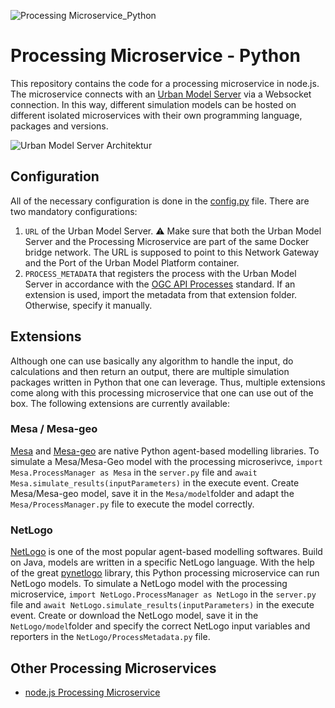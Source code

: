 
![Processing Microservice_Python](https://github.com/citysciencelab/processing-microservice-python/assets/61881523/42433e4c-c2ad-47cc-89fd-383f4a26c0c0)

# Processing Microservice - Python
This repository contains the code for a processing microservice in node.js. The microservice connects with an [Urban Model Server](https://github.com/citysciencelab/urban-model-server) via a Websocket connection. In this way, different simulation models can be hosted on different isolated microservices with their own programming language, packages and versions. 

![Urban Model Server Architektur](https://github.com/citysciencelab/processing-microservice-nodejs/assets/61881523/8abef56c-ba3c-4e0a-a340-7f8856b4562a)


## Configuration
All of the necessary configuration is done in the [config.py](./config.py) file. There are two mandatory configurations:
1. ```URL``` of the Urban Model Server. ⚠️ Make sure that both the Urban Model Server and the Processing Microservice are part of the same Docker bridge network. The URL is supposed to point to this Network Gateway and the Port of the Urban Model Platform container. 
2. ```PROCESS_METADATA``` that registers the process with the Urban Model Server in accordance with the [OGC API Processes](https://docs.ogc.org/is/18-062r2/18-062r2.html) standard. If an extension is used, import the metadata from that extension folder. Otherwise, specify it manually. 

## Extensions
Although one can use basically any algorithm to handle the input, do calculations and then return an output, there are multiple simulation packages written in Python that one can leverage. Thus, multiple extensions come along with this processing microservice that one can use out of the box. The following extensions are currently available: 

### Mesa / Mesa-geo
[Mesa](https://mesa.readthedocs.io/en/stable/) and [Mesa-geo](https://pypi.org/project/Mesa-Geo/0.2.0/) are native Python agent-based modelling libraries. To simulate a Mesa/Mesa-Geo model with the processing microserivce, ```import Mesa.ProcessManager as Mesa``` in the ```server.py``` file and ```await Mesa.simulate_results(inputParameters)``` in the execute event. Create Mesa/Mesa-geo model, save it in the ```Mesa/model```folder and adapt the ```Mesa/ProcessManager.py``` file to execute the model correctly.

### NetLogo
[NetLogo](https://ccl.northwestern.edu/netlogo/) is one of the most popular agent-based modelling softwares. Build on Java, models are written in a specific NetLogo language. With the help of the great [pynetlogo](https://pynetlogo.readthedocs.io/en/latest/) library, this Python processing microservice can run NetLogo models. 
To simulate a NetLogo model with the processing microservice, ```import NetLogo.ProcessManager as NetLogo``` in the ```server.py``` file and ```await NetLogo.simulate_results(inputParameters)``` in the execute event. Create or download the NetLogo model, save it in the ```NetLogo/model```folder and specify the correct NetLogo input variables and reporters in the ```NetLogo/ProcessMetadata.py``` file. 

## Other Processing Microservices
- [node.js Processing Microservice](https://github.com/citysciencelab/processing-microservice-nodejs/)